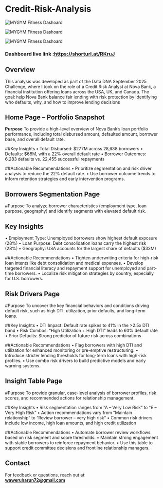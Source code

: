 # Credit-Risk-Analysis

![MYGYM Fitness Dashoard]()

![MYGYM Fitness Dashoard]()

![MYGYM Fitness Dashoard]()
                                              
### Dashboard live link :https://shorturl.at/RKruJ


## Overview  
This analysis was developed as part of the Data DNA September 2025 Challenge, where I took on the role of a Credit Risk Analyst at Nova Bank, a financial institution offering loans across the USA, UK, and Canada. The goal: help Nova Bank balance fair lending with risk protection by identifying who defaults, why, and how to improve lending decisions


##  Home Page – Portfolio Snapshot

**Purpose**
To provide a high-level overview of Nova Bank’s loan portfolio performance, including total disbursed amount, defaulted amount, borrower base, and overall default rate.


##Key Insights
• 	Total Disbursed: $277M across 28,638 borrowers
• 	Defaults: $68M, with a 22% overall default rate
• 	Borrower Outcomes: 6,283 defaults vs. 22,455 successful repayments

##Actionable Recommendations
• 	Prioritize segmentation and risk driver analysis to reduce the 22% default rate.
• 	Use borrower outcome trends to inform retention strategies and early intervention programs.


## Borrowers Segmentation Page

#Purpose
To analyze borrower characteristics (employment type, loan purpose, geography) and identify segments with elevated default risk.

## Key Insights
• 	Employment Type: Unemployed borrowers show highest default exposure (28%)
• 	Loan Purpose: Debt consolidation loans carry the highest risk (28%)
• 	Geography: USA accounts for the largest share of defaults ($33M)

##Actionable Recommendations
• 	Tighten underwriting criteria for high-risk loan intents like debt consolidation and medical expenses.
• 	Develop targeted financial literacy and repayment support for unemployed and part-time borrowers.
• 	Localize risk mitigation strategies by country, especially for U.S. borrowers.


## Risk Drivers Page

#Purpose
To uncover the key financial behaviors and conditions driving default risk, such as high DTI, utilization, prior defaults, and long-term loans.

##Key Insights
• 	DTI Impact: Default rate spikes to 41% in the >2.5x DTI band
• 	Risk Combos: “High Utilization + High DTI” leads to 60% default rate
• 	Prior Defaults: Strong predictor of future risk across combinations

##Actionable Recommendations
• 	Flag borrowers with high DTI and utilization for enhanced monitoring or pre-emptive restructuring.
• 	Introduce stricter lending thresholds for long-term loans with high-risk profiles.
• 	Use combo risk drivers to build predictive models and early warning systems.


## Insight Table Page

#Purpose
To provide granular, case-level analysis of borrower profiles, risk scores, and recommended actions for relationship management.

##Key Insights
• 	Risk segmentation ranges from “A – Very Low Risk” to “E – Very High Risk”
• 	Action recommendations vary from “Maintain relationship” to “Review borrower – very high risk”
• 	Common risk drivers include low income, high loan amounts, and high credit utilization

##Actionable Recommendations
• 	Automate borrower review workflows based on risk segment and score thresholds.
• 	Maintain strong engagement with stable borrowers to reinforce repayment behavior.
• 	Use this table to support credit committee decisions and frontline relationship managers.

## Contact  
For feedback or questions, reach out at:  
**waweruharun72@gmail.com**


